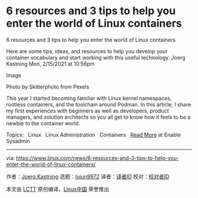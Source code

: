 [#]: subject: (6 resources and 3 tips to help you enter the world of Linux containers)
[#]: via: (https://www.linux.com/news/6-resources-and-3-tips-to-help-you-enter-the-world-of-linux-containers/)
[#]: author: (Joerg Kastning https://www.redhat.com/sysadmin/world-linux-containers)
[#]: collector: (lujun9972)
[#]: translator: ( )
[#]: reviewer: ( )
[#]: publisher: ( )
[#]: url: ( )

6 resources and 3 tips to help you enter the world of Linux containers
======

6 resources and 3 tips to help you enter the world of Linux containers

Here are some tips, ideas, and resources to help you develop your container vocabulary and start working with this useful technology.
Joerg Kastning
Mon, 2/15/2021 at 10:56pm

Image

Photo by Skitterphoto from Pexels

This year I started becoming familiar with Linux kernel namespaces, rootless containers, and the toolchain around Podman. In this article, I share my first experiences with beginners as well as developers, product managers, and solution architects so you all get to know how it feels to be a newbie to the container world.

Topics:  
Linux  
Linux Administration  
Containers  
[Read More][1] at Enable Sysadmin

--------------------------------------------------------------------------------

via: https://www.linux.com/news/6-resources-and-3-tips-to-help-you-enter-the-world-of-linux-containers/

作者：[Joerg Kastning][a]
选题：[lujun9972][b]
译者：[译者ID](https://github.com/译者ID)
校对：[校对者ID](https://github.com/校对者ID)

本文由 [LCTT](https://github.com/LCTT/TranslateProject) 原创编译，[Linux中国](https://linux.cn/) 荣誉推出

[a]: https://www.redhat.com/sysadmin/world-linux-containers
[b]: https://github.com/lujun9972
[1]: https://www.redhat.com/sysadmin/world-linux-containers
